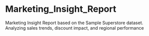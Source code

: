 # Marketing_Insight_Report
Marketing Insight Report based on the Sample Superstore dataset. Analyzing  sales trends, discount impact, and regional performance
